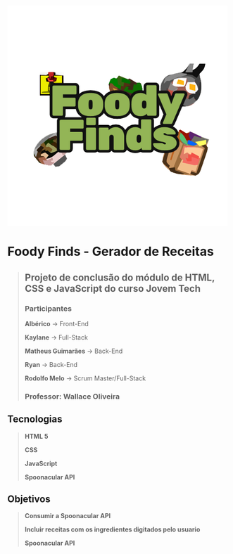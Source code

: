 <img src="assets/Logo.png">

# Foody Finds - Gerador de Receitas

> ## Projeto de conclusão do módulo de HTML, CSS e JavaScript do curso **Jovem Tech**
> ### Participantes
>
> **Albérico** -> Front-End
>
> **Kaylane** -> Full-Stack
>
> **Matheus Guimarães** -> Back-End
>
> **Ryan** -> Back-End
>
> **Rodolfo Melo** -> Scrum Master/Full-Stack
>
> ### Professor: **Wallace Oliveira**

## Tecnologias

> **HTML 5**
>
> **CSS**
>
> **JavaScript**
>
> **Spoonacular API**


## Objetivos

> **Consumir a Spoonacular API**
>
> **Incluir receitas com os ingredientes digitados pelo usuario**
>
>
>
> **Spoonacular API**

